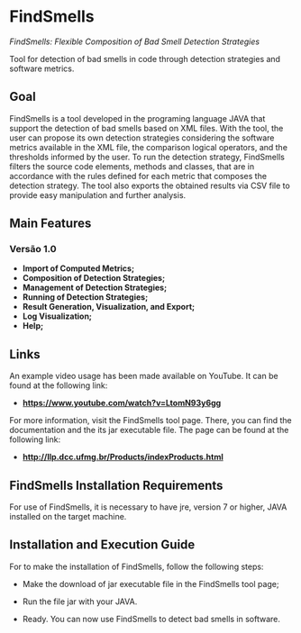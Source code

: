 # FindSmells

*FindSmells: Flexible Composition of Bad Smell Detection Strategies*

Tool for detection of bad smells in code through detection strategies and software metrics.

## Goal

FindSmells is a tool developed in the programing language JAVA that support the detection of bad smells based on XML files. With the 
tool, the user can propose its own detection strategies considering the software metrics available in the XML file, the comparison 
logical operators, and the thresholds informed by the user. To run the detection strategy, FindSmells filters the source code 
elements, methods and classes, that are in accordance with the rules defined for each metric that composes the detection strategy. 
The tool also exports the obtained results via CSV file to provide easy manipulation and further analysis. 

## Main Features

### Versão 1.0
- **Import of Computed Metrics;**
- **Composition of Detection Strategies;**
- **Management of Detection Strategies;**
- **Running of Detection Strategies;**
- **Result Generation, Visualization, and Export;**
- **Log Visualization;**
- **Help;**

## Links

An example video usage has been made available on YouTube. It can be found at the following link:
- **https://www.youtube.com/watch?v=LtomN93y6gg**

For more information, visit the FindSmells tool page. There, you can find the documentation and the its jar executable file. The 
page can be found at the following link:
- **http://llp.dcc.ufmg.br/Products/indexProducts.html**

## FindSmells Installation Requirements

For use of FindSmells, it is necessary to have jre, version 7 or higher, JAVA installed on the target machine.

## Installation and Execution Guide

For to make the installation of FindSmells, follow the following steps:

* Make the download of jar executable file in the FindSmells tool page;

* Run the file jar with your JAVA.

* Ready. You can now use FindSmells to detect bad smells in software.
